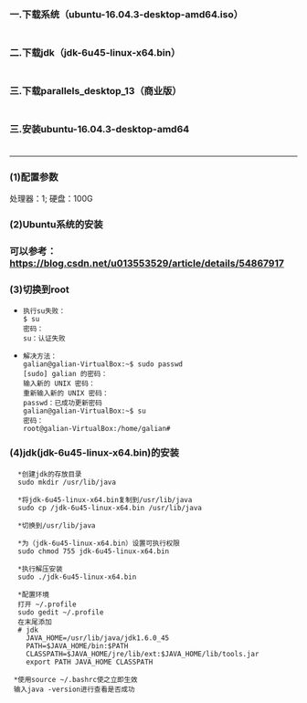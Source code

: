 ### 一.下载系统（ubuntu-16.04.3-desktop-amd64.iso）<br /><br />
### 二.下载jdk（jdk-6u45-linux-x64.bin）<br /><br />
### 三.下载parallels_desktop_13（商业版）<br /><br />
### 三.安装ubuntu-16.04.3-desktop-amd64<br /><br />

**********************************************************************

### (1)配置参数<br />
  处理器：1; 硬盘：100G<br />
### (2)Ubuntu系统的安装<br />
###    可以参考：https://blog.csdn.net/u013553529/article/details/54867917
### (3)切换到root
*     执行su失败：
      $ su
      密码： 
      su：认证失败
*     解决方法：
      galian@galian-VirtualBox:~$ sudo passwd
      [sudo] galian 的密码： 
      输入新的 UNIX 密码： 
      重新输入新的 UNIX 密码： 
      passwd：已成功更新密码
      galian@galian-VirtualBox:~$ su
      密码： 
      root@galian-VirtualBox:/home/galian# 
### (4)jdk(jdk-6u45-linux-x64.bin)的安装
      *创建jdk的存放目录
      sudo mkdir /usr/lib/java
      
      *将jdk-6u45-linux-x64.bin复制到/usr/lib/java
      sudo cp /jdk-6u45-linux-x64.bin /usr/lib/java
      
      *切换到/usr/lib/java
      
      *为（jdk-6u45-linux-x64.bin）设置可执行权限
      sudo chmod 755 jdk-6u45-linux-x64.bin
      
      *执行解压安装
      sudo ./jdk-6u45-linux-x64.bin
      
      *配置环境
      打开 ~/.profile
      sudo gedit ~/.profile
      在末尾添加
      # jdk
        JAVA_HOME=/usr/lib/java/jdk1.6.0_45
        PATH=$JAVA_HOME/bin:$PATH
        CLASSPATH=$JAVA_HOME/jre/lib/ext:$JAVA_HOME/lib/tools.jar
        export PATH JAVA_HOME CLASSPATH
        
     *使用source ~/.bashrc使之立即生效
     输入java -version进行查看是否成功
      
      
